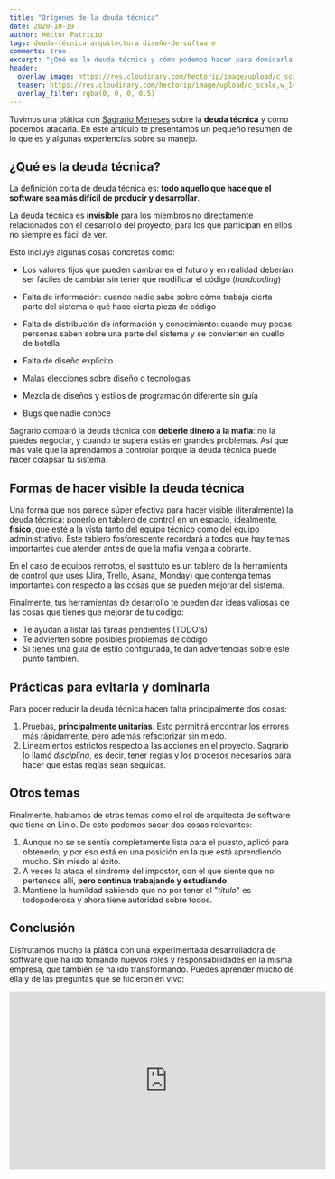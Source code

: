 ```yaml
---
title: "Orígenes de la deuda técnica"
date: 2020-10-19
author: Héctor Patricio
tags: deuda-técnica arquitectura diseño-de-software
comments: true
excerpt: "¿Qué es la deuda técnica y cómo podemos hacer para dominarla al máximo?"
header:
  overlay_image: https://res.cloudinary.com/hectorip/image/upload/c_scale,w_1400/v1585958469/17CDCA65-B853-4433-AE63-AACCFF577A3B_ufg1pl.jpg
  teaser: https://res.cloudinary.com/hectorip/image/upload/c_scale,w_1400/v1585958469/17CDCA65-B853-4433-AE63-AACCFF577A3B_ufg1pl.jpg
  overlay_filter: rgba(0, 0, 0, 0.5)
---
```


Tuvimos una plática con [Sagrario Meneses](https://twitter.com/sagmmd) sobre la **deuda técnica** y cómo podemos atacarla. En este artículo te presentamos un pequeño resumen de lo que es y algunas experiencias sobre su manejo.

## ¿Qué es la deuda técnica?

La definición corta de deuda técnica es: **todo aquello que hace que el software sea más difícil de producir y desarrollar**.

La deuda técnica es **invisible** para los miembros no directamente relacionados con el desarrollo del proyecto; para los que participan en ellos no siempre es fácil de ver.

Esto incluye algunas cosas concretas como:

- Los valores fijos que pueden cambiar en el futuro y en realidad deberían ser fáciles de cambiar sin tener que modificar el código (_hardcoding_)

- Falta de información: cuando nadie sabe sobre cómo trabaja cierta parte del sistema o qué hace cierta pieza de código

- Falta de distribución de información y conocimiento: cuando muy pocas personas saben sobre una parte del sistema y se convierten en cuello de botella

- Falta de diseño explícito

- Malas elecciones sobre diseño o tecnologías

- Mezcla de diseños y estilos de programación diferente sin guía

- Bugs que nadie conoce

Sagrario comparó la deuda técnica con **deberle dinero a la mafia**: no la puedes negociar, y cuando te supera estás en grandes problemas. Así que más vale que la aprendamos a controlar porque la deuda técnica puede hacer colapsar tu sistema.

## Formas de hacer visible la deuda técnica

Una forma que nos parece súper efectiva para hacer visible (literalmente) la deuda técnica: ponerlo en tablero de control en un espacio, idealmente, **físico**, que esté a la vista tanto del equipo técnico como del equipo administrativo. Este tablero fosforescente recordará a todos que hay temas importantes que atender antes de que la mafia venga a cobrarte.

En el caso de equipos remotos, el sustituto es un tablero de la herramienta de control que uses (Jira, Trello, Asana, Monday) que contenga temas importantes con respecto a las cosas que se pueden mejorar del sistema.

Finalmente, tus herramientas de desarrollo te pueden dar ideas valiosas de las cosas que tienes que mejorar de tu código:

- Te ayudan a listar las tareas pendientes (TODO's)
- Te advierten sobre posibles problemas de código
- Si tienes una guía de estilo configurada, te dan advertencias sobre este punto también.

## Prácticas para evitarla y dominarla

Para poder reducir la deuda técnica hacen falta principalmente dos
cosas:

1. Pruebas, **principalmente unitarias**. Esto permitirá encontrar los errores más rápidamente, pero además refactorizar sin miedo.
2. Lineamientos estrictos respecto a las acciones en el proyecto. Sagrario lo llamó _disciplina_, es decir, tener reglas y los procesos necesarios para hacer que estas reglas sean seguidas.

## Otros temas

Finalmente, hablamos de otros temas como el rol de arquitecta de software que tiene en Linio. De esto podemos sacar dos cosas relevantes:

1. Aunque no se se sentía completamente lista para el puesto, aplicó para obtenerlo, y por eso está en una posición en la que está aprendiendo mucho. Sin miedo al éxito.
2. A veces la ataca el síndrome del impostor, con el que siente que no pertenece allí, **pero continua trabajando y estudiando**.
3. Mantiene la humildad sabiendo que no por tener el "_título_" es todopoderosa y ahora tiene autoridad sobre todos.

## Conclusión

Disfrutamos mucho la plática con una experimentada desarrolladora de software que ha ido tomando nuevos roles y responsabilidades en la misma empresa, que también se ha ido transformando. Puedes aprender mucho de ella y de las preguntas que se hicieron en vivo:

<iframe width="560" height="315" src="https://www.youtube.com/embed/7E_xzjMwZMU" frameborder="0" allow="accelerometer; autoplay; clipboard-write; encrypted-media; gyroscope; picture-in-picture" allowfullscreen></iframe>
